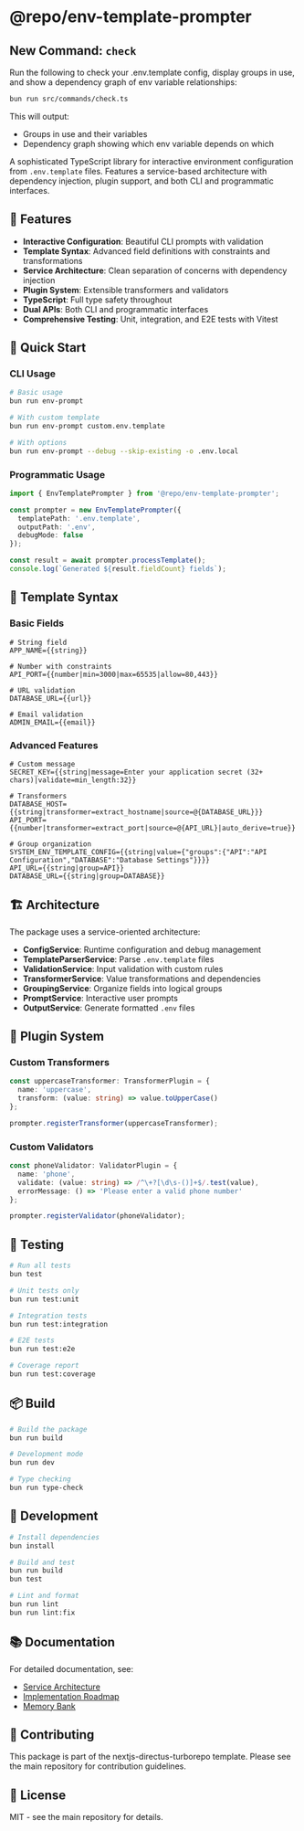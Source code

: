 # @repo/env-template-prompter

## New Command: `check`

Run the following to check your .env.template config, display groups in use, and show a dependency graph of env variable relationships:

```bash
bun run src/commands/check.ts
```

This will output:
- Groups in use and their variables
- Dependency graph showing which env variable depends on which

A sophisticated TypeScript library for interactive environment configuration from `.env.template` files. Features a service-based architecture with dependency injection, plugin support, and both CLI and programmatic interfaces.

## 🌟 Features

- **Interactive Configuration**: Beautiful CLI prompts with validation
- **Template Syntax**: Advanced field definitions with constraints and transformations
- **Service Architecture**: Clean separation of concerns with dependency injection
- **Plugin System**: Extensible transformers and validators
- **TypeScript**: Full type safety throughout
- **Dual APIs**: Both CLI and programmatic interfaces
- **Comprehensive Testing**: Unit, integration, and E2E tests with Vitest

## 🚀 Quick Start

### CLI Usage

```bash
# Basic usage
bun run env-prompt

# With custom template
bun run env-prompt custom.env.template

# With options
bun run env-prompt --debug --skip-existing -o .env.local
```

### Programmatic Usage

```typescript
import { EnvTemplatePrompter } from '@repo/env-template-prompter';

const prompter = new EnvTemplatePrompter({
  templatePath: '.env.template',
  outputPath: '.env',
  debugMode: false
});

const result = await prompter.processTemplate();
console.log(`Generated ${result.fieldCount} fields`);
```

## 📝 Template Syntax

### Basic Fields
```env
# String field
APP_NAME={{string}}

# Number with constraints
API_PORT={{number|min=3000|max=65535|allow=80,443}}

# URL validation
DATABASE_URL={{url}}

# Email validation
ADMIN_EMAIL={{email}}
```

### Advanced Features
```env
# Custom message
SECRET_KEY={{string|message=Enter your application secret (32+ chars)|validate=min_length:32}}

# Transformers
DATABASE_HOST={{string|transformer=extract_hostname|source=@{DATABASE_URL}}}
API_PORT={{number|transformer=extract_port|source=@{API_URL}|auto_derive=true}}

# Group organization
SYSTEM_ENV_TEMPLATE_CONFIG={{string|value={"groups":{"API":"API Configuration","DATABASE":"Database Settings"}}}}
API_URL={{string|group=API}}
DATABASE_URL={{string|group=DATABASE}}
```

## 🏗️ Architecture

The package uses a service-oriented architecture:

- **ConfigService**: Runtime configuration and debug management
- **TemplateParserService**: Parse `.env.template` files
- **ValidationService**: Input validation with custom rules
- **TransformerService**: Value transformations and dependencies
- **GroupingService**: Organize fields into logical groups
- **PromptService**: Interactive user prompts
- **OutputService**: Generate formatted `.env` files

## 🔌 Plugin System

### Custom Transformers
```typescript
const uppercaseTransformer: TransformerPlugin = {
  name: 'uppercase',
  transform: (value: string) => value.toUpperCase()
};

prompter.registerTransformer(uppercaseTransformer);
```

### Custom Validators
```typescript
const phoneValidator: ValidatorPlugin = {
  name: 'phone',
  validate: (value: string) => /^\+?[\d\s-()]+$/.test(value),
  errorMessage: () => 'Please enter a valid phone number'
};

prompter.registerValidator(phoneValidator);
```

## 🧪 Testing

```bash
# Run all tests
bun test

# Unit tests only
bun run test:unit

# Integration tests
bun run test:integration

# E2E tests
bun run test:e2e

# Coverage report
bun run test:coverage
```

## 📦 Build

```bash
# Build the package
bun run build

# Development mode
bun run dev

# Type checking
bun run type-check
```

## 🔧 Development

```bash
# Install dependencies
bun install

# Build and test
bun run build
bun test

# Lint and format
bun run lint
bun run lint:fix
```

## 📚 Documentation

For detailed documentation, see:
- [Service Architecture](../../../docs/env-template-prompter/SERVICE-ARCHITECTURE.md)
- [Implementation Roadmap](../../../docs/env-template-prompter/IMPLEMENTATION-ROADMAP.md)
- [Memory Bank](../../../docs/env-template-prompter/MEMORY-BANK.md)

## 🤝 Contributing

This package is part of the nextjs-directus-turborepo template. Please see the main repository for contribution guidelines.

## 📄 License

MIT - see the main repository for details.
